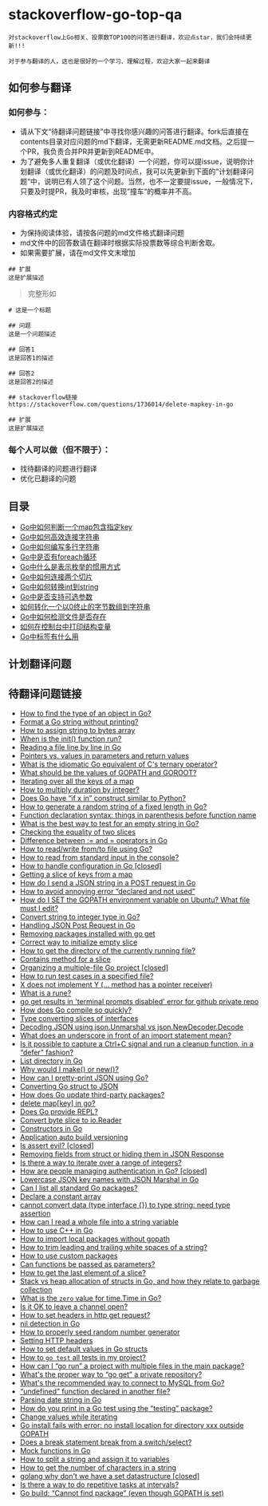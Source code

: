 # stackoverflow-go-top-qa

    对stackoverflow上Go相关、投票数TOP100的问答进行翻译，欢迎点star，我们会持续更新!!!

    对于参与翻译的人，这也是很好的一个学习、理解过程，欢迎大家一起来翻译

## 如何参与翻译
### 如何参与：
* 请从下文“待翻译问题链接”中寻找你感兴趣的问答进行翻译。fork后直接在contents目录对应问题的md下翻译，无需更新README.md文档。之后提一个PR，我负责合并PR并更新到README中。
* 为了避免多人重复翻译（或优化翻译）一个问题，你可以提issue，说明你计划翻译（或优化翻译）的问题及时间点，我可以先更新到下面的”计划翻译问题“中，说明已有人领了这个问题。当然，也不一定要提issue，一般情况下，只要及时提PR，我及时审核，出现”撞车“的概率并不高。

### 内容格式约定
* 为保持阅读体验，请按各问题的md文件格式翻译问题
* md文件中的回答数请在翻译时根据实际投票数等综合判断舍取。
* 如果需要扩展，请在md文件文末增加
```
## 扩展
这是扩展描述
```

>完整形如
```
# 这是一个标题

## 问题
这是一个问题描述

## 回答1
这是回答1的描述

## 回答2
这是回答2的描述

## stackoverflow链接
https://stackoverflow.com/questions/1736014/delete-mapkey-in-go

## 扩展
这是扩展描述
```

### 每个人可以做（但不限于）：
* 找待翻译的问题进行翻译
* 优化已翻译的问题

## 目录
* [Go中如何判断一个map包含指定key](contents/how-to-check-if-a-map-contains-a-key-in-go.md)
* [Go中如何高效连接字符串](contents/how-to-efficiently-concatenate-strings-in-go.md)
* [Go中如何编写多行字符串](contents/how-do-you-write-multiline-strings-in-go.md)
* [Go中是否有foreach循环](contents/is-there-a-foreach-loop-in-go.md)
* [Go中什么是表示枚举的惯用方式](contents/what-is-an-idiomatic-way-of-representing-enums-in-go.md)
* [Go中如何连接两个切片](contents/concatenate-two-slices-in-go.md)
* [Go中如何转换int到string](contents/how-to-convert-an-int-value-to-string-in-go.md)
* [Go中是否支持可选参数](contents/optional-parameters-in-go.md)
* [如何转化一个以0终止的字节数组到字符串](contents/how-can-i-convert-a-zero-terminated-byte-array-to-string.md)
* [Go中如何检测文件是否存在](contents/how-to-check-if-a-file-exists-in-go.md)
* [如何在控制台中打印结构变量](contents/how-to-print-struct-variables-in-console.md)
* [Go中标签有什么用](contents/what-are-the-uses-for-tags-in-go.md)
## 计划翻译问题

## 待翻译问题链接
* [How to find the type of an object in Go?](https://stackoverflow.com/questions/20170275/how-to-find-the-type-of-an-object-in-go)
* [Format a Go string without printing?](https://stackoverflow.com/questions/11123865/format-a-go-string-without-printing)
* [How to assign string to bytes array](https://stackoverflow.com/questions/8032170/how-to-assign-string-to-bytes-array)
* [When is the init() function run?](https://stackoverflow.com/questions/24790175/when-is-the-init-function-run)
* [Reading a file line by line in Go](https://stackoverflow.com/questions/8757389/reading-a-file-line-by-line-in-go)
* [Pointers vs. values in parameters and return values](https://stackoverflow.com/questions/23542989/pointers-vs-values-in-parameters-and-return-values)
* [What is the idiomatic Go equivalent of C's ternary operator?](https://stackoverflow.com/questions/19979178/what-is-the-idiomatic-go-equivalent-of-cs-ternary-operator)
* [What should be the values of GOPATH and GOROOT?](https://stackoverflow.com/questions/7970390/what-should-be-the-values-of-gopath-and-goroot)
* [Iterating over all the keys of a map](https://stackoverflow.com/questions/1841443/iterating-over-all-the-keys-of-a-map)
* [How to multiply duration by integer?](https://stackoverflow.com/questions/17573190/how-to-multiply-duration-by-integer)
* [Does Go have “if x in” construct similar to Python?](https://stackoverflow.com/questions/15323767/does-go-have-if-x-in-construct-similar-to-python)
* [How to generate a random string of a fixed length in Go?](https://stackoverflow.com/questions/22892120/how-to-generate-a-random-string-of-a-fixed-length-in-go)
* [Function declaration syntax: things in parenthesis before function name](https://stackoverflow.com/questions/34031801/function-declaration-syntax-things-in-parenthesis-before-function-name)
* [What is the best way to test for an empty string in Go?](https://stackoverflow.com/questions/18594330/what-is-the-best-way-to-test-for-an-empty-string-in-go)
* [Checking the equality of two slices](https://stackoverflow.com/questions/15311969/checking-the-equality-of-two-slices)
* [Difference between := and = operators in Go](https://stackoverflow.com/questions/17891226/difference-between-and-operators-in-go)
* [How to read/write from/to file using Go?](https://stackoverflow.com/questions/1821811/how-to-read-write-from-to-file-using-go)
* [How to read from standard input in the console?](https://stackoverflow.com/questions/20895552/how-to-read-from-standard-input-in-the-console)
* [How to handle configuration in Go [closed]](https://stackoverflow.com/questions/16465705/how-to-handle-configuration-in-go)
* [Getting a slice of keys from a map](https://stackoverflow.com/questions/21362950/getting-a-slice-of-keys-from-a-map)
* [How do I send a JSON string in a POST request in Go](https://stackoverflow.com/questions/24455147/how-do-i-send-a-json-string-in-a-post-request-in-go)
* [How to avoid annoying error “declared and not used”](https://stackoverflow.com/questions/21743841/how-to-avoid-annoying-error-declared-and-not-used)
* [How do I SET the GOPATH environment variable on Ubuntu? What file must I edit?](https://stackoverflow.com/questions/21001387/how-do-i-set-the-gopath-environment-variable-on-ubuntu-what-file-must-i-edit)
* [Convert string to integer type in Go?](https://stackoverflow.com/questions/4278430/convert-string-to-integer-type-in-go)
* [Handling JSON Post Request in Go](https://stackoverflow.com/questions/15672556/handling-json-post-request-in-go)
* [Removing packages installed with go get](https://stackoverflow.com/questions/13792254/removing-packages-installed-with-go-get)
* [Correct way to initialize empty slice](https://stackoverflow.com/questions/29164375/correct-way-to-initialize-empty-slice)
* [How to get the directory of the currently running file?](https://stackoverflow.com/questions/18537257/how-to-get-the-directory-of-the-currently-running-file)
* [Contains method for a slice](https://stackoverflow.com/questions/10485743/contains-method-for-a-slice)
* [Organizing a multiple-file Go project [closed]](https://stackoverflow.com/questions/9985559/organizing-a-multiple-file-go-project)
* [How to run test cases in a specified file?](https://stackoverflow.com/questions/16935965/how-to-run-test-cases-in-a-specified-file)
* [X does not implement Y (… method has a pointer receiver)](https://stackoverflow.com/questions/40823315/x-does-not-implement-y-method-has-a-pointer-receiver)
* [What is a rune?](https://stackoverflow.com/questions/19310700/what-is-a-rune)
* [go get results in 'terminal prompts disabled' error for github private repo](https://stackoverflow.com/questions/32232655/go-get-results-in-terminal-prompts-disabled-error-for-github-private-repo)
* [How does Go compile so quickly?](https://stackoverflow.com/questions/2976630/how-does-go-compile-so-quickly)
* [Type converting slices of interfaces](https://stackoverflow.com/questions/12753805/type-converting-slices-of-interfaces)
* [Decoding JSON using json.Unmarshal vs json.NewDecoder.Decode](https://stackoverflow.com/questions/21197239/decoding-json-using-json-unmarshal-vs-json-newdecoder-decode)
* [What does an underscore in front of an import statement mean?](https://stackoverflow.com/questions/21220077/what-does-an-underscore-in-front-of-an-import-statement-mean)
* [Is it possible to capture a Ctrl+C signal and run a cleanup function, in a “defer” fashion?](https://stackoverflow.com/questions/11268943/is-it-possible-to-capture-a-ctrlc-signal-and-run-a-cleanup-function-in-a-defe)
* [List directory in Go](https://stackoverflow.com/questions/14668850/list-directory-in-go)
* [Why would I make() or new()?](https://stackoverflow.com/questions/9320862/why-would-i-make-or-new)
* [How can I pretty-print JSON using Go?](https://stackoverflow.com/questions/19038598/how-can-i-pretty-print-json-using-go)
* [Converting Go struct to JSON](https://stackoverflow.com/questions/8270816/converting-go-struct-to-json)
* [How does Go update third-party packages?](https://stackoverflow.com/questions/10383498/how-does-go-update-third-party-packages)
* [delete map[key] in go?](https://stackoverflow.com/questions/1736014/delete-mapkey-in-go)
* [Does Go provide REPL?](https://stackoverflow.com/questions/8513609/does-go-provide-repl)
* [Convert byte slice to io.Reader](https://stackoverflow.com/questions/29746123/convert-byte-slice-to-io-reader)
* [Constructors in Go](https://stackoverflow.com/questions/18125625/constructors-in-go)
* [Application auto build versioning](https://stackoverflow.com/questions/11354518/application-auto-build-versioning)
* [Is assert evil? [closed]](https://stackoverflow.com/questions/1854302/is-assert-evil)
* [Removing fields from struct or hiding them in JSON Response](https://stackoverflow.com/questions/17306358/removing-fields-from-struct-or-hiding-them-in-json-response)
* [Is there a way to iterate over a range of integers?](https://stackoverflow.com/questions/21950244/is-there-a-way-to-iterate-over-a-range-of-integers)
* [How are people managing authentication in Go? [closed]](https://stackoverflow.com/questions/25218903/how-are-people-managing-authentication-in-go)
* [Lowercase JSON key names with JSON Marshal in Go](https://stackoverflow.com/questions/11693865/lowercase-json-key-names-with-json-marshal-in-go)
* [Can I list all standard Go packages?](https://stackoverflow.com/questions/55807322/can-i-list-all-standard-go-packages)
* [Declare a constant array](https://stackoverflow.com/questions/13137463/declare-a-constant-array)
* [cannot convert data (type interface {}) to type string: need type assertion](https://stackoverflow.com/questions/14289256/cannot-convert-data-type-interface-to-type-string-need-type-assertion)
* [How can I read a whole file into a string variable](https://stackoverflow.com/questions/13514184/how-can-i-read-a-whole-file-into-a-string-variable)
* [How to use C++ in Go](https://stackoverflow.com/questions/1713214/how-to-use-c-in-go)
* [How to import local packages without gopath](https://stackoverflow.com/questions/17539407/how-to-import-local-packages-without-gopath)
* [How to trim leading and trailing white spaces of a string?](https://stackoverflow.com/questions/22688010/how-to-trim-leading-and-trailing-white-spaces-of-a-string)
* [How to use custom packages](https://stackoverflow.com/questions/15049903/how-to-use-custom-packages)
* [Can functions be passed as parameters?](https://stackoverflow.com/questions/12655464/can-functions-be-passed-as-parameters)
* [How to get the last element of a slice?](https://stackoverflow.com/questions/22535775/how-to-get-the-last-element-of-a-slice)
* [Stack vs heap allocation of structs in Go, and how they relate to garbage collection](https://stackoverflow.com/questions/10866195/stack-vs-heap-allocation-of-structs-in-go-and-how-they-relate-to-garbage-collec)
* [What is the `zero` value for time.Time in Go?](https://stackoverflow.com/questions/23051973/what-is-the-zero-value-for-time-time-in-go)
* [Is it OK to leave a channel open?](https://stackoverflow.com/questions/8593645/is-it-ok-to-leave-a-channel-open)
* [How to set headers in http get request?](https://stackoverflow.com/questions/12864302/how-to-set-headers-in-http-get-request)
* [nil detection in Go](https://stackoverflow.com/questions/20240179/nil-detection-in-go)
* [How to properly seed random number generator](https://stackoverflow.com/questions/12321133/how-to-properly-seed-random-number-generator)
* [Setting HTTP headers](https://stackoverflow.com/questions/12830095/setting-http-headers)
* [How to set default values in Go structs](https://stackoverflow.com/questions/37135193/how-to-set-default-values-in-go-structs)
* [How to `go test` all tests in my project?](https://stackoverflow.com/questions/16353016/how-to-go-test-all-tests-in-my-project)
* [How can I “go run” a project with multiple files in the main package?](https://stackoverflow.com/questions/28081486/how-can-i-go-run-a-project-with-multiple-files-in-the-main-package)
* [What's the proper way to “go get” a private repository?](https://stackoverflow.com/questions/27500861/whats-the-proper-way-to-go-get-a-private-repository)
* [What's the recommended way to connect to MySQL from Go?](https://stackoverflow.com/questions/11353679/whats-the-recommended-way-to-connect-to-mysql-from-go)
* [“undefined” function declared in another file?](https://stackoverflow.com/questions/28153203/undefined-function-declared-in-another-file)
* [Parsing date string in Go](https://stackoverflow.com/questions/25845172/parsing-date-string-in-go)
* [How do you print in a Go test using the “testing” package?](https://stackoverflow.com/questions/23205419/how-do-you-print-in-a-go-test-using-the-testing-package)
* [Change values while iterating](https://stackoverflow.com/questions/15945030/change-values-while-iterating)
* [Go install fails with error: no install location for directory xxx outside GOPATH](https://stackoverflow.com/questions/18149601/go-install-fails-with-error-no-install-location-for-directory-xxx-outside-gopat)
* [Does a break statement break from a switch/select?](https://stackoverflow.com/questions/11104085/does-a-break-statement-break-from-a-switch-select)
* [Mock functions in Go](https://stackoverflow.com/questions/19167970/mock-functions-in-go)
* [How to split a string and assign it to variables](https://stackoverflow.com/questions/16551354/how-to-split-a-string-and-assign-it-to-variables)
* [How to get the number of characters in a string](https://stackoverflow.com/questions/12668681/how-to-get-the-number-of-characters-in-a-string)
* [golang why don't we have a set datastructure [closed]](https://stackoverflow.com/questions/34018908/golang-why-dont-we-have-a-set-datastructure)
* [Is there a way to do repetitive tasks at intervals?](https://stackoverflow.com/questions/16466320/is-there-a-way-to-do-repetitive-tasks-at-intervals)
* [Go build: “Cannot find package” (even though GOPATH is set)](https://stackoverflow.com/questions/13214029/go-build-cannot-find-package-even-though-gopath-is-set)
